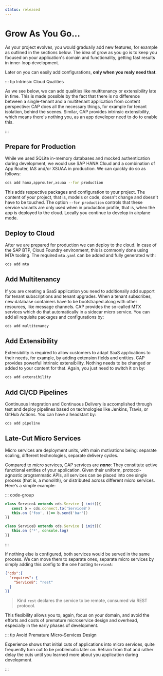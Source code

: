 ```yaml
---
status: released
---
```


# Grow As You Go...

As your project evolves, you would gradually add new features, for example as outlined in the sections below. The idea of grow as you go is to keep you focused on your application's domain and functionality, getting fast results in inner-loop development.

Later on you can easily add configurations, **only when you realy need that**.

::: tip Intrinsic Cloud Qualities

As we see below, we can add qualities like multitenancy or extensibility late in time. This is made possible by the fact that there is no difference between a single-tenant and a multitenant application from content perspective: CAP does all the necessary things, for example for tenant isolation, behind the scenes. Similar, CAP provides intrinsic extensibility, which means there's nothing you, as an app developer need to do to enable this.

:::

## Prepare for Production

While we used SQLite in-memory databases and mocked authentication during development, we would use SAP HANA Cloud and a combination of App Router, IAS and/or XSUAA in production. We can quickly do so as follows:

```sh
cds add hana,approuter,xsuaa --for production
```

This adds respective packages and configuration to your project. The content of your project, that is, models or code, doesn't change and doesn't have to be touched. The option  `--for production` controls that these service variants are only used when in production profile, that is, when the app is deployed to the cloud. Locally you continue to develop in airplane mode.



## Deploy to Cloud

After we are prepared for production we can deploy to the cloud. In case of the SAP BTP, Cloud Foundry environment, this is commonly done using MTA tooling. The required `mta.yaml` can be added and fully generated with:

```sh
cds add mta
```



## Add Multitenancy

If you are creating a SaaS application you need to additionally add support for tenant subscriptions and tenant upgrades. When a tenant subscribes, new database containers have to be bootstraped along with other resources, like message channels. CAP provides the so-called MTX services which do that automatically in a sidecar micro service. You can add all requisite packages and configurations by:

```sh
cds add multitenancy
```



## Add Extensibility

Extensibility is required to allow customers to adapt SaaS applications to their needs, for example, by adding extension fields and entities. CAP provides powerful intrinsic extensibility. Nothing needs to be changed or added to your content for that. Again, you just need to switch it on by:

```sh
cds add extensibility
```



## Add CI/CD Pipelines

Continuous Integration and Continuous Delivery is accomplished through test and deploy pipelines based on technologies like Jenkins, Travis, or GitHub Actions. You can have a headstart by:

```sh
cds add pipeline
```



## Late-Cut Micro Services

Micro services are deployment units, with main motivations being: separate scaling, different technologies, separate delivery cycles.

Compared to *micro* services, CAP services are ***nano***: They constitute active functional entities of your application. Given their uniform, protocol-agnostic programmatic APIs, all services can be placed into one single process (that is, a monolith), or distributed across different micro services. Here's a simple example:

::: code-group

```js [ServiceA]
class ServiceA extends cds.Service { init(){
   const b = cds.connect.to('ServiceB')
   this.on ('foo', ()=> b.send('bar'))
}}
```

```js [ServiceB]
class ServiceB extends cds.Service { init(){
   this.on ('*', console.log)
}}
```

:::

If nothing else is configured, both services would be served in the same process.
We can move them to separate ones, separate micro services by simply adding this config to the one hosting `ServiceA`:

```json
{"cds":{
  "requires": {
    "ServiceB": "rest"
  }
}}
```

> Kind `rest` declares the service to be remote, consumed via REST protocol.

This flexibility allows you to, again, focus on your domain, and avoid the efforts and costs of premature microservice design and overhead, especially in the early phases of development.

::: tip Avoid Premature Micro-Services Design

Experience shows that initial cuts of applications into micro services, quite frequently turn out to be problematic later on. Refrain from that and rather delay the cuts until you learned more about you application during development.

:::
